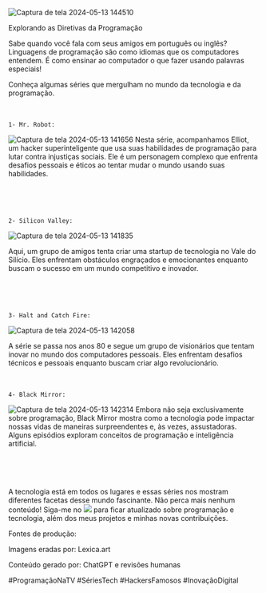 
![Captura de tela 2024-05-13 144510](https://github.com/Gbrielvs/Artigos/assets/111920402/2fe50cdf-d9a0-48f2-9d6c-dbac89535a17)

</h1>

Explorando as Diretivas da Programação


 Sabe quando você fala com seus amigos em português ou inglês? Linguagens de programação são como idiomas que os computadores entendem. É como ensinar ao computador o que fazer usando palavras especiais!



Conheça algumas séries que mergulham no mundo da tecnologia e da programação.
 <br> 
  <br>
  <br>

    1- Mr. Robot:
![Captura de tela 2024-05-13 141656](https://github.com/Gbrielvs/Artigos/assets/111920402/b4478e6f-ff15-4f70-916d-04aa018d5ea8)
  Nesta série, acompanhamos Elliot, um hacker superinteligente que usa suas habilidades de programação para lutar contra injustiças sociais. Ele é um personagem complexo que enfrenta desafios pessoais e éticos ao tentar mudar o mundo usando suas habilidades.


  <br> 
  <br>
  <br>



    2- Silicon Valley:
![Captura de tela 2024-05-13 141835](https://github.com/Gbrielvs/Artigos/assets/111920402/86d527a2-bbe8-4fdc-98e9-2f20224a1103)


  Aqui, um grupo de amigos tenta criar uma startup de tecnologia no Vale do Silício. Eles enfrentam obstáculos engraçados e emocionantes enquanto buscam o sucesso em um mundo competitivo e inovador.

 <br> 
  <br>
  <br>


    3- Halt and Catch Fire:
![Captura de tela 2024-05-13 142058](https://github.com/Gbrielvs/Artigos/assets/111920402/eb6def3b-7d5d-4cc8-894e-0b1c911c82c6)


  A série se passa nos anos 80 e segue um grupo de visionários que tentam inovar no mundo dos computadores pessoais. Eles enfrentam desafios técnicos e pessoais enquanto buscam criar algo revolucionário.
 <br> 
  <br>
  <br>






    4- Black Mirror:
![Captura de tela 2024-05-13 142314](https://github.com/Gbrielvs/Artigos/assets/111920402/07332953-af43-4939-86ea-5f29ca5cdcb0)
  Embora não seja exclusivamente sobre programação, Black Mirror mostra como a tecnologia pode impactar nossas vidas de maneiras surpreendentes e, às vezes, assustadoras. Alguns episódios exploram conceitos de programação e inteligência artificial.


 <br> 
  <br>
  <br>



A tecnologia está em todos os lugares e essas séries nos mostram diferentes facetas desse mundo fascinante. Não perca mais nenhum conteúdo! Siga-me no <a href="https://www.linkedin.com/in/gabrielalves-silva/" target="_blank"><img src="https://img.shields.io/badge/-LinkedIn-%230077B5?style=for-the-badge&logo=linkedin&logoColor=white" target="_blank"></a> 
 para ficar atualizado sobre programação e tecnologia, além dos meus projetos e minhas novas contribuições.



Fontes de produção:

Imagens eradas por: Lexica.art

Conteúdo gerado por: ChatGPT e revisões humanas



 #ProgramaçãoNaTV #SériesTech #HackersFamosos #InovaçãoDigital
